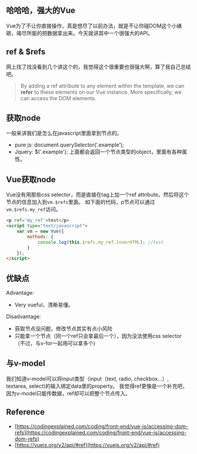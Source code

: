 ## 哈哈哈，强大的Vue
Vue为了不让你直接操作，真是想尽了以前办法，就是不让你碰DOM这个小婊砸，竭尽所能的把数据拿出来。今天就讲其中一个很强大的API。

## ref & $refs
网上找了找没看到几个讲这个的，我觉得这个很重要也很强大啊，算了我自己总结吧。
> By adding a ref attribute to any element within the template, we can **refer** to these elements on our Vue instance. More specifically, we can access the DOM elements.

## 获取node
一般来讲我们是怎么在javascript里面拿到节点的。
- pure js: document.querySelector('.example');
- Jquery: $('.example');
上面都会返回一个节点类型的object，里面有各种属性。

## Vue获取node
Vue没有用那些css selector，而是直接在tag上加一个ref attribute。然后将这个节点的信息加入到`vm.$refs`里面。
如下面的代码，p节点可以通过`vm.$refs.my_ref`访问。
```html
<p ref='my_ref'>test</p>
<script type="text/javascript">
    var vm = new Vue({
        methods: {
            console.log(this.$refs.my_ref.innerHTML); //test
        }
    });
</script>
```

## 优缺点
Advantage: 
- Very vueful，清晰易懂。

Disadvantage:
- 获取节点没问题，修改节点其实有点小风险
- 只能拿一个节点（同一个ref只会拿最后一个），因为没法使用css selector（不过，与v-for一起用可以拿多个)

## 与v-model
我们知道v-model可以将input类型（input（text, radio, checkbox...）, textarea, select)的输入绑定data里的property。
我觉得ref更像是一个补充吧，因为v-model只能传数据，ref却可以把整个节点传入。


## Reference
- [https://codingexplained.com/coding/front-end/vue-js/accessing-dom-refs](https://codingexplained.com/coding/front-end/vue-js/accessing-dom-refs)
- [https://vuejs.org/v2/api/#ref](https://vuejs.org/v2/api/#ref)